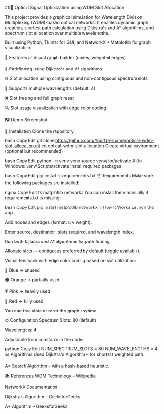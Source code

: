 ##🔌 Optical Signal Optimization using WDM Slot Allocation

This project provides a graphical simulation for Wavelength Division Multiplexing (WDM)-based optical networks. It enables dynamic graph creation, shortest path calculation using Dijkstra's and A* algorithms, and spectrum slot allocation over multiple wavelengths.

Built using Python, Tkinter for GUI, and NetworkX + Matplotlib for graph visualization.

🚀 Features
📈 Visual graph builder (nodes, weighted edges)

🧠 Pathfinding using Dijkstra's and A* algorithms

🌐 Slot allocation using contiguous and non-contiguous spectrum slots

🌈 Supports multiple wavelengths (default: 4)

❌ Slot freeing and full graph reset

🔍 Slot usage visualization with edge color coding

🖼️ Demo Screenshot

🧰 Installation
Clone the repository

bash
Copy
Edit
git clone https://github.com/YourUsername/optical-wdm-slot-allocation.git
cd optical-wdm-slot-allocation
Create virtual environment (optional but recommended)

bash
Copy
Edit
python -m venv venv
source venv/bin/activate  # On Windows: venv\Scripts\activate
Install required packages

bash
Copy
Edit
pip install -r requirements.txt
📦 Requirements
Make sure the following packages are installed:

nginx
Copy
Edit
tk
matplotlib
networkx
You can install them manually if requirements.txt is missing:

bash
Copy
Edit
pip install matplotlib networkx
💡 How It Works
Launch the app.

Add nodes and edges (format: u v weight).

Enter source, destination, slots required, and wavelength index.

Run both Dijkstra and A* algorithms for path finding.

Allocate slots — contiguous preferred by default (toggle available).

Visual feedback with edge color coding based on slot utilization:

🔵 Blue → unused

🟠 Orange → partially used

💗 Pink → heavily used

🔴 Red → fully used

You can free slots or reset the graph anytime.

⚙️ Configuration
Spectrum Slots: 80 (default)

Wavelengths: 4

Adjustable from constants in the code:

python
Copy
Edit
NUM_SPECTRUM_SLOTS = 80
NUM_WAVELENGTHS = 4
📊 Algorithms Used
Dijkstra's Algorithm – for shortest weighted path.

A* Search Algorithm – with a hash-based heuristic.

📚 References
WDM Technology – Wikipedia

NetworkX Documentation

Dijkstra’s Algorithm – GeeksforGeeks

A* Algorithm – GeeksforGeeks
